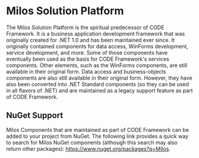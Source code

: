 # Milos Solution Platform

The Milos Solution Platform is the spiritual predecessor of CODE Framework. It is a business application development framework that was originally created for .NET 1.0 and has been maintained ever since. It originally contained components for data access, WinForms development, service development, and more. Some of those components have eventually been used as the basis for CODE Framework's services components. Other elements, such as the WinForms components, are still available in their original form. Data access and business-objects components are also still available in their original form. However, they have also been converted into .NET Standard components (so they can be used in all flavors of .NET) and are maintained as a legacy support feature as part of CODE Framework.

## NuGet Support

Milos Components that are maintained as part of CODE Framework can be added to your project from NuGet. The following link provides a quick way to search for Milos NuGet components (although this search may also return other packages): https://www.nuget.org/packages?q=Milos.
